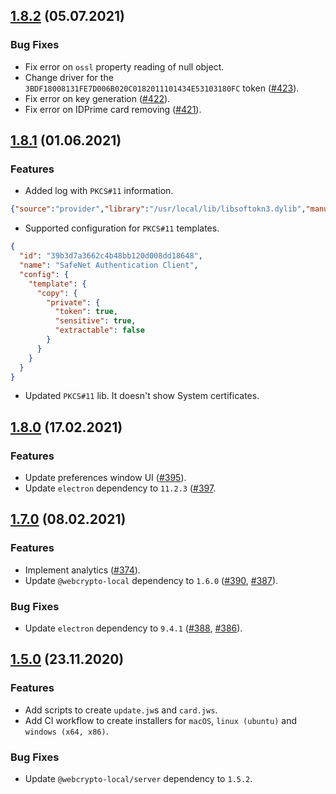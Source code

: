 ## [1.8.2](https://github.com/PeculiarVentures/fortify/releases/tag/1.8.2) (05.07.2021)

### Bug Fixes

- Fix error on `ossl` property reading of null object.
- Change driver for the `3BDF18008131FE7D006B020C0182011101434E53103180FC` token ([#423](https://github.com/PeculiarVentures/fortify/issues/423)).
- Fix error on key generation ([#422](https://github.com/PeculiarVentures/fortify/issues/422)).
- Fix error on IDPrime card removing ([#421](https://github.com/PeculiarVentures/fortify/issues/421)).

## [1.8.1](https://github.com/PeculiarVentures/fortify/releases/tag/1.8.1) (01.06.2021)

### Features

- Added log with `PKCS#11` information.
```json
{"source":"provider","library":"/usr/local/lib/libsoftokn3.dylib","manufacturerId":"Mozilla Foundation","cryptokiVersion":{"major":2,"minor":40},"libraryVersion":{"major":3,"minor":64},"firmwareVersion":{"major":0,"minor":0},"level":"info","message":"PKCS#11 library information","timestamp":"2021-05-26T09:57:30.827Z"}
```
- Supported configuration for `PKCS#11` templates.
```json
{
  "id": "39b3d7a3662c4b48bb120d008dd18648",
  "name": "SafeNet Authentication Client",
  "config": {
    "template": {
      "copy": {
        "private": {
          "token": true,
          "sensitive": true,
          "extractable": false
        }
      }
    }
  }
}
```
- Updated `PKCS#11` lib. It doesn't show System certificates.

## [1.8.0](https://github.com/PeculiarVentures/fortify/releases/tag/1.8.0) (17.02.2021)

### Features

- Update preferences window UI ([#395](https://github.com/PeculiarVentures/fortify/pull/395)).
- Update `electron` dependency to `11.2.3` ([#397](https://github.com/PeculiarVentures/fortify/pull/397).

## [1.7.0](https://github.com/PeculiarVentures/fortify/releases/tag/1.7.0) (08.02.2021)

### Features

- Implement analytics ([#374](https://github.com/PeculiarVentures/fortify/pull/374)).
- Update `@webcrypto-local` dependency to `1.6.0` ([#390](https://github.com/PeculiarVentures/fortify/pull/390), [#387](https://github.com/PeculiarVentures/fortify/issues/387)).

### Bug Fixes

- Update `electron` dependency to `9.4.1` ([#388](https://github.com/PeculiarVentures/fortify/pull/388), [#386](https://github.com/PeculiarVentures/fortify/pull/386)).


## [1.5.0](https://github.com/PeculiarVentures/fortify/releases/tag/1.5.0) (23.11.2020)

### Features

- Add scripts to create `update.jw`s and `card.jws`.
- Add CI workflow to create installers for `macOS`, `linux (ubuntu)` and `windows (x64, x86)`.

### Bug Fixes

- Update `@webcrypto-local/server` dependency to `1.5.2`.